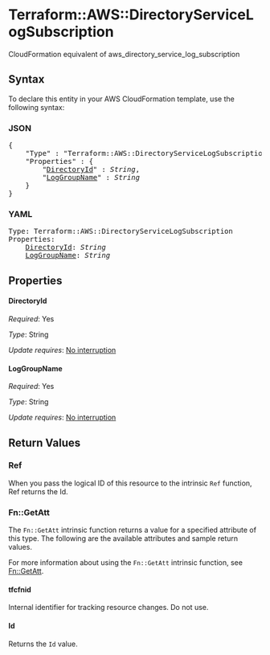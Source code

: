 # Terraform::AWS::DirectoryServiceLogSubscription

CloudFormation equivalent of aws_directory_service_log_subscription

## Syntax

To declare this entity in your AWS CloudFormation template, use the following syntax:

### JSON

<pre>
{
    "Type" : "Terraform::AWS::DirectoryServiceLogSubscription",
    "Properties" : {
        "<a href="#directoryid" title="DirectoryId">DirectoryId</a>" : <i>String</i>,
        "<a href="#loggroupname" title="LogGroupName">LogGroupName</a>" : <i>String</i>
    }
}
</pre>

### YAML

<pre>
Type: Terraform::AWS::DirectoryServiceLogSubscription
Properties:
    <a href="#directoryid" title="DirectoryId">DirectoryId</a>: <i>String</i>
    <a href="#loggroupname" title="LogGroupName">LogGroupName</a>: <i>String</i>
</pre>

## Properties

#### DirectoryId

_Required_: Yes

_Type_: String

_Update requires_: [No interruption](https://docs.aws.amazon.com/AWSCloudFormation/latest/UserGuide/using-cfn-updating-stacks-update-behaviors.html#update-no-interrupt)

#### LogGroupName

_Required_: Yes

_Type_: String

_Update requires_: [No interruption](https://docs.aws.amazon.com/AWSCloudFormation/latest/UserGuide/using-cfn-updating-stacks-update-behaviors.html#update-no-interrupt)

## Return Values

### Ref

When you pass the logical ID of this resource to the intrinsic `Ref` function, Ref returns the Id.

### Fn::GetAtt

The `Fn::GetAtt` intrinsic function returns a value for a specified attribute of this type. The following are the available attributes and sample return values.

For more information about using the `Fn::GetAtt` intrinsic function, see [Fn::GetAtt](https://docs.aws.amazon.com/AWSCloudFormation/latest/UserGuide/intrinsic-function-reference-getatt.html).

#### tfcfnid

Internal identifier for tracking resource changes. Do not use.

#### Id

Returns the <code>Id</code> value.

